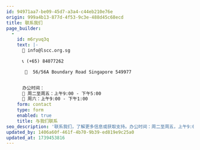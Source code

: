 ```yaml
---
id: 94971aa7-be09-45d7-a3a4-c44eb210e76e
origin: 999a4b13-877d-4f53-9c3e-488d45c68ecd
title: 联系我们
page_builder:
  -
    id: m6ryuq3q
    text: |-
      📧 info@lscc.org.sg

      📞 (+65) 84077262

       📍  56/56A Boundary Road Singapore 549977


      办公时间：
      🔸 周二至周五：上午9:00 - 下午5:00
      🔸 周六：上午9:00 - 下午1:00
    form: contact
    type: form
    enabled: true
    title: 与我们联系
seo_description: '联系我们，了解更多信息或获取支持。办公时间：周二至周五，上午9:00至下午5:00，周六，上午9:00至下午1:00。'
updated_by: 1406a60f-461f-4b70-9b39-ed819e9c25a0
updated_at: 1739453816
---
```

